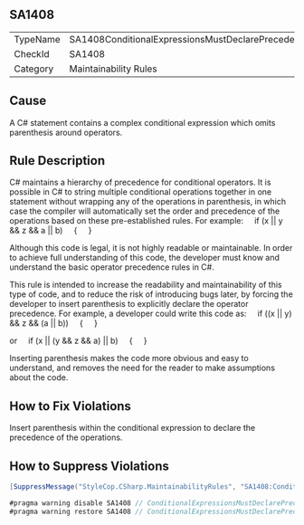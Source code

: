 ﻿## SA1408

<table>
<tr>
  <td>TypeName</td>
  <td>SA1408ConditionalExpressionsMustDeclarePrecedence</td>
</tr>
<tr>
  <td>CheckId</td>
  <td>SA1408</td>
</tr>
<tr>
  <td>Category</td>
  <td>Maintainability Rules</td>
</tr>
</table>

## Cause

A C# statement contains a complex conditional expression which omits parenthesis around operators.

## Rule Description

C# maintains a hierarchy of precedence for conditional operators. It is possible in C# to string multiple conditional operations together in one statement without wrapping any of the operations in parenthesis, in which case the compiler will automatically set the order and precedence of the operations based on these pre-established rules. For example:
    if (x || y && z && a || b)
    {
    }



Although this code is legal, it is not highly readable or maintainable. In order to achieve full understanding of this code, the developer must know and understand the basic operator precedence rules in C#.

This rule is intended to increase the readability and maintainability of this type of code, and to reduce the risk of introducing bugs later, by forcing the developer to insert parenthesis to explicitly declare the operator precedence. For example, a developer could write this code as:
    if ((x || y) && z && (a || b))
    {
    }


or
    if (x || (y && z && a) || b)
    {
    }



Inserting parenthesis makes the code more obvious and easy to understand, and removes the need for the reader to make assumptions about the code.

## How to Fix Violations

Insert parenthesis within the conditional expression to declare the precedence of the operations.

## How to Suppress Violations

```csharp
[SuppressMessage("StyleCop.CSharp.MaintainabilityRules", "SA1408:ConditionalExpressionsMustDeclarePrecedence", Justification = "Reviewed.")]
```

```csharp
#pragma warning disable SA1408 // ConditionalExpressionsMustDeclarePrecedence
#pragma warning restore SA1408 // ConditionalExpressionsMustDeclarePrecedence
```

